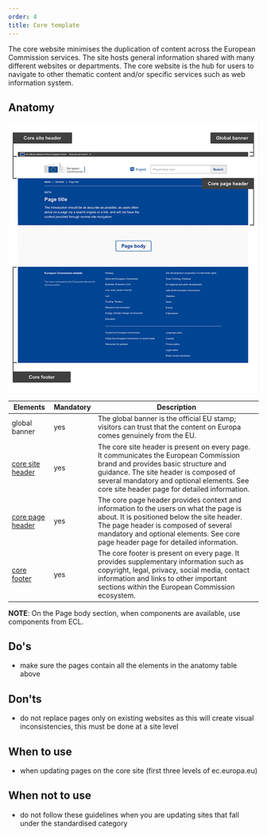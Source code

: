 ```yaml
---
order: 4
title: Core template
---
```

The core website minimises the duplication of content across the European Commission services. The site hosts general information shared with many different websites or departments. The core website is the hub for users to navigate to other thematic content and/or specific services such as web information system.

## Anatomy

>

![anatomy](/cms-images/core-template.png "Core website")

| Elements                                                         | Mandatory | Description                                                                                                                                                                                                                                                         |
| ---------------------------------------------------------------- | --------- | ------------------------------------------------------------------------------------------------------------------------------------------------------------------------------------------------------------------------------------------------------------------- |
| global banner                                                    | yes       | The global banner is the official EU stamp; visitors can trust that the content on Europa comes genuinely from the EU.                                                                                                                                              |
| [core site header](/ec/core-template/site-header/usage/)         | yes       | The core site header is present on every page. It communicates the European Commission brand and provides basic structure and guidance. The site header is composed of several mandatory and optional elements. See core site header page for detailed information. |
| [core page header](/ec/standardised-template/page-header/usage/) | yes       | The core page header provides context and information to the users on what the page is about. It is positioned below the site header. The page header is composed of several mandatory and optional elements. See core page header page for detailed information.   |
| [core footer](/ec/core-template/footer/usage/)                   | yes       | The core footer is present on every page. It provides supplementary information such as copyright, legal, privacy, social media, contact information and links to other important sections within the European Commission ecosystem.                                |

**NOTE**: On the Page body section, when components are available, use components from ECL.

## Do's

- make sure the pages contain all the elements in the anatomy table above

## Don'ts

- do not replace pages only on existing websites as this will create visual inconsistencies, this must be done at a site level

## When to use

- when updating pages on the core site (first three levels of ec.europa.eu)

## When not to use

- do not follow these guidelines when you are updating sites that fall under the standardised category
